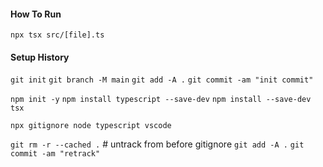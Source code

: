 #### How To Run

`npx tsx src/[file].ts`

#### Setup History

`git init`
`git branch -M main`
`git add -A .`
`git commit -am "init commit"`

`npm init -y`
`npm install typescript --save-dev`
`npm install --save-dev tsx`

`npx gitignore node typescript vscode`

`git rm -r --cached .` # untrack from before gitignore
`git add -A .`
`git commit -am "retrack"`
